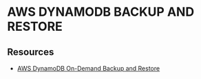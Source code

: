 # AWS DYNAMODB BACKUP AND RESTORE

## Resources

- [AWS DynamoDB On-Demand Backup and Restore](https://docs.aws.amazon.com/amazondynamodb/latest/developerguide/BackupRestore.html)